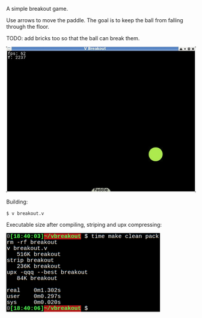 A simple breakout game.

Use arrows to move the paddle. The goal is to keep the ball from falling through the floor.

TODO: add bricks too so that the ball can break them.

![](assets/screenshot.jpg)

Building:
```shell
$ v breakout.v
```

Executable size after compiling, striping and upx compressing:

![](assets/executable_size_after_strip_and_after_upx.png)

